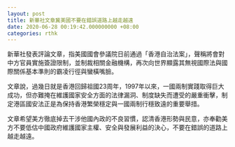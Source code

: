 ```yaml
---
layout: post
title: 新華社文章冀美國不要在錯誤道路上越走越遠
date: 2020-06-28 00:19:42.000000000 +08:00
categories: rthk
---
```


新華社發表評論文章，指美國國會參議院日前通過「香港自治法案」，聲稱將會對中方官員實施簽證限制，並制裁相關金融機構，再次向世界顯露其無視國際法與國際關係基本準則的霸凌行徑與蠻橫嘴臉。

文章說，過幾日就是香港回歸祖國23周年，1997年以來，一國兩制實踐取得巨大成功，但亦難掩在維護國家安全方面的法律漏洞、制度缺失而遭受的嚴重衝擊，制定港區國安法正是為保持香港繁榮穩定與一國兩制行穩致遠的重要舉措。

文章希望美方徹底掉去干涉他國內政的不良習慣，認清香港形勢與民意，亦奉勸美方不要低估中國政府維護國家主權、安全與發展利益的決心，不要在錯誤的道路上越走越遠。
